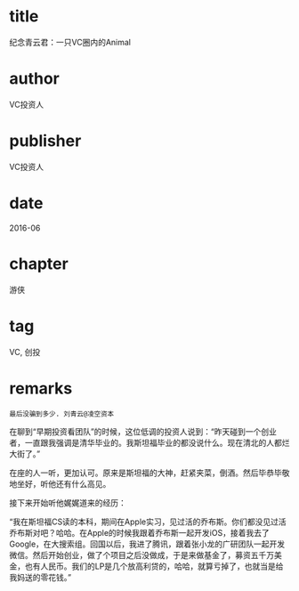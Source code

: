 # title
纪念青云君：一只VC圈内的Animal

# author
VC投资人

# publisher
VC投资人

# date
2016-06

# chapter
游侠

# tag
VC, 创投

# remarks
`最后没骗到多少. 刘青云@凌空资本`

在聊到“早期投资看团队”的时候，这位低调的投资人说到：“昨天碰到一个创业者，一直跟我强调是清华毕业的。我斯坦福毕业的都没说什么。现在清北的人都烂大街了。”

在座的人一听，更加认可。原来是斯坦福的大神，赶紧夹菜，倒酒。然后毕恭毕敬地坐好，听他还有什么高见。

接下来开始听他娓娓道来的经历：

“我在斯坦福CS读的本科，期间在Apple实习，见过活的乔布斯。你们都没见过活乔布斯对吧？哈哈。在Apple的时候我跟着乔布斯一起开发iOS，接着我去了Google，在大搜索组。回国以后，我进了腾讯，跟着张小龙的广研团队一起开发微信。然后开始创业，做了个项目之后没做成，于是来做基金了，募资五千万美金，也有人民币。我们的LP是几个放高利贷的，哈哈，就算亏掉了，也就当是给我妈送的零花钱。”
